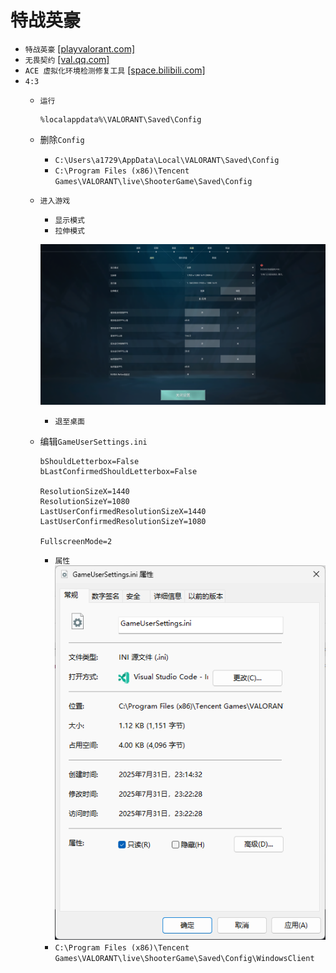 # 特战英豪
* `特战英豪` [[playvalorant.com]](https://playvalorant.com/zh-tw/download/)
* `无畏契约` [[val.qq.com]](https://val.qq.com/main.html)
* `ACE 虚拟化环境检测修复工具` [[space.bilibili.com]](https://space.bilibili.com/355032902)
* `4:3`
    * `运行`
        ```
        %localappdata%\VALORANT\Saved\Config
        ```
    * 删除`Config`  
        * `C:\Users\a1729\AppData\Local\VALORANT\Saved\Config`
        * `C:\Program Files (x86)\Tencent Games\VALORANT\live\ShooterGame\Saved\Config`
    * `进入游戏`
        * `显示模式`
        * `拉伸模式`

        ![alt text](<Valorant Screenshot 2025.07.31 - 23.17.01.79.png>)
        * `退至桌面`
    * 编辑`GameUserSettings.ini`
        ```
        bShouldLetterbox=False
        bLastConfirmedShouldLetterbox=False

        ResolutionSizeX=1440
        ResolutionSizeY=1080
        LastUserConfirmedResolutionSizeX=1440
        LastUserConfirmedResolutionSizeY=1080

        FullscreenMode=2
        ```
        * `属性`  
        ![alt text](image.png)
        * `C:\Program Files (x86)\Tencent Games\VALORANT\live\ShooterGame\Saved\Config\WindowsClient`